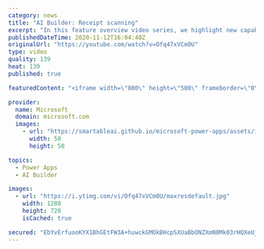 ```yaml
---
category: news
title: "AI Builder: Receipt scanning"
excerpt: "In this feature overview video series, we highlight new capabilities included in the latest update to AI Builder.  Receipt scanning is a new AI Builder feature that processes receipts to identify and extract information. The AI model identifies receipt data, merchant information, total price, and taxes"
publishedDateTime: 2020-11-12T16:04:40Z
originalUrl: "https://youtube.com/watch?v=Ofq47xVCm0U"
type: video
quality: 139
heat: 139
published: true

featuredContent: "<iframe width=\"800\" height=\"500\" frameborder=\"0\" src=\"https://www.youtube.com/embed/Ofq47xVCm0U\" allow=\"accelerometer; autoplay; encrypted-media; gyroscope; picture-in-picture\" allowfullscreen></iframe>"

provider:
  name: Microsoft
  domain: microsoft.com
  images:
    - url: "https://smartableai.github.io/microsoft-power-apps/assets/images/organizations/microsoft.com-50x50.jpg"
      width: 50
      height: 50

topics:
  - Power Apps
  - AI Builder

images:
  - url: "https://i.ytimg.com/vi/Ofq47xVCm0U/maxresdefault.jpg"
    width: 1280
    height: 720
    isCached: true

secured: "EbYvErfuooKYX1BhGEtFW3A+huwckGMOkBHcpSXUaBbONZXmN0Mk03rHQXeUj8rFsGtA6utZBVHdSQBae5ItjKvoEGvvgJzRVMNcwdT/tLBpmp639A1C+DC4QfbhGigtvY+QvetDOmNZznGjBq9Jhvv+DXRqMt8wtH625OI3dPtgjXONV4qe75j1QcdsiB8s2JWW0Za2wNNsv70bhShvdq9MK+zPo7U8klHUtm6KppnlJsM1xokxWCmggbJqmyVUhmFUWRbPTqSvSOTnBFIL+szPMBFPPYcrrD3c2AS3BUyvEqMdVs0SixfFFuh4Z3n7tg/z/CeOMdbmq3JKME2Iw7F1J+pthXUpjLlP5zzmSTLD762ew64IYdVzI8+LKetaQL/piK4Pn+yFLuMydH5PBgGI+vHh4HVbk4F7l0B+TqU5hyFRCixaZRF6roqVZtYQ;jtYFeBV5FZlBwQaiBU4tqQ=="
---
```


